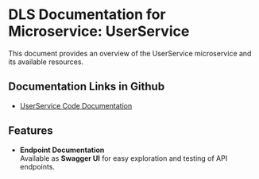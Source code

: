 # DLS Documentation for Microservice: UserService

This document provides an overview of the UserService microservice and its available resources.

## Documentation Links in Github

- [UserService Code Documentation](https://github.com/Kea-1Semester/DLS_Mandatory_Project/blob/Shero/UserService/Controllers/UserController.cs)

## Features

- **Endpoint Documentation**  
  Available as **Swagger UI** for easy exploration and testing of API endpoints.

  